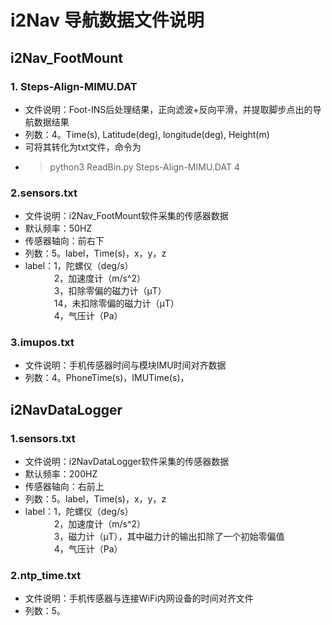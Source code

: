 # i2Nav 导航数据文件说明

## i2Nav_FootMount
### 1. Steps-Align-MIMU.DAT
   - 文件说明：Foot-INS后处理结果，正向滤波+反向平滑，并提取脚步点出的导航数据结果
   - 列数：4。Time(s), Latitude(deg), longitude(deg), Height(m)
   - 可将其转化为txt文件，命令为 
   - > python3 ReadBin.py Steps-Align-MIMU.DAT 4

### 2.sensors.txt
   - 文件说明：i2Nav_FootMount软件采集的传感器数据
   - 默认频率：50HZ
   - 传感器轴向：前右下
   - 列数：5。label，Time(s)，x，y，z
   - label：1，陀螺仪（deg/s）\
   &emsp;&emsp;&emsp; 2，加速度计（m/s^2）\
   &emsp;&emsp;&emsp; 3，扣除零偏的磁力计（μT）\
   &emsp;&emsp;&emsp; 14，未扣除零偏的磁力计（μT）\
   &emsp;&emsp;&emsp; 4，气压计（Pa）

### 3.imupos.txt
   - 文件说明：手机传感器时间与模块IMU时间对齐数据
   - 列数：4。PhoneTime(s)，IMUTime(s)，



## i2NavDataLogger
### 1.sensors.txt
   - 文件说明：i2NavDataLogger软件采集的传感器数据
   - 默认频率：200HZ
   - 传感器轴向：右前上
   - 列数：5。label，Time(s)，x，y，z
   - label：1，陀螺仪（deg/s）\
   &emsp;&emsp;&emsp; 2，加速度计（m/s^2）\
   &emsp;&emsp;&emsp; 3，磁力计（μT），其中磁力计的输出扣除了一个初始零偏值\
   &emsp;&emsp;&emsp; 4，气压计（Pa）

### 2.ntp_time.txt
   - 文件说明：手机传感器与连接WiFi内网设备的时间对齐文件
   - 列数：5。